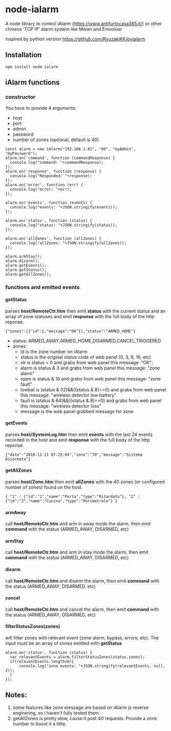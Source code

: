 # node-ialarm
A node library to control iAlarm (https://www.antifurtocasa365.it/) or other chinese 'TCP IP' alarm system like Meian and Emooluxr

inspired by python version https://github.com/RyuzakiKK/pyialarm

## Installation
```
npm install node-ialarm
```

## iAlarm functions
### constructor
You have to provide 4 arguments:
- host
- port
- admin
- password
- number of zones (optional, default is 40)

```
const alarm = new iAlarm("192.168.1.81", "80", "myAdmin", "myPassword");
alarm.on('command', function (commandResponse) {
  console.log("command: "+commandResponse);
});
alarm.on('response', function (response) {
  console.log("Responded: "+response);
});
alarm.on('error', function (err) {
  console.log("error: "+err);
});

alarm.on('events', function (events) {
  console.log("events: "+JSON.stringify(events));
});

alarm.on('status', function (status) {
  console.log("status: "+JSON.stringify(status));
});

alarm.on('allZones', function (allZones) {
  console.log("allZones: "+JSON.stringify(allZones));
});

alarm.armStay();
alarm.disarm();
alarm.getEvents();
alarm.getStatus();
alarm.getAllZones();
```

### functions and emitted events
#### getStatus
parses **host/RemoteCtr.htm** then emit **status** with the current status and an array of zone statuses and emit **response** with the full body of the http reponse.
```
{"zones":[{"id":1,"message":"OK"}],"status":"ARMED_HOME"}
```
- status: ARMED_AWAY,ARMED_HOME,DISARMED,CANCEL,TRIGGERED
- zones: 
  - id is the zone number on iAlarm 
  - status is the original status code of web panel (0, 3, 8, 16, etc)
  - ok is status = 0 and grabs from web panel this message: "OK";
  - alarm is status & 3 and grabs from web panel this message: "zone alarm"
  - open is status & 16 and grabs from web panel this message: "zone fault"
  - lowbat is (status & 32)&&((status & 8)==0) and grabs from web panel this message: "wireless detector low battery"  
  - fault is (status & 64)&&((status & 8)==0) and grabs from web panel this message: "wireless detector loss"  
  - message is the web panel grabbed message for zone


#### getEvents
parses **host/SystemLog.htm** then emit **events** with the last 24 events recorded in the host and emit **response** with the full body of the http reponse.
```
{"date":"2018-11-11 07:25:04","zone":"70","message":"Sistema Disarmato"}
```
#### getAllZones
parses **host/Zone.htm** then emit **allZones** with the 40 zones (or configured number of zones) found on the host.
```
{ "1" : {"id":"1","name":"Porta","type":"Ritardato"}, "2" : {"id":"2","name":"Cucina","type":"Perimetrale"} }
```

#### armAway
call **host/RemoteCtr.htm** and arm in away mode the alarm, then emit **command** with the status (ARMED_AWAY, DISARMED, etc)

#### armStay
call **host/RemoteCtr.htm** and arm in stay mode the alarm, then emit **command** with the status (ARMED_AWAY, DISARMED, etc)

#### disarm
call **host/RemoteCtr.htm** and disarm the alarm, then emit **command** with the status (ARMED_AWAY, DISARMED, etc)

#### cancel
call **host/RemoteCtr.htm** and cancel the alarm, then emit **command** with the status (ARMED_AWAY, DISARMED, etc)

#### filterStatusZones(zones)
will filter zones with relevant event (zone alarm, bypass, errors, etc). The input must be an array of zones emitted with **getStatus**
```
alarm.on('status', function (status) {
  var relevantEvents = alarm.filterStatusZones(status.zones);
  if(relevantEvents.length>0){
      console.log("zone events: "+JSON.stringify(relevantEvents, null, 2));
  }
});
```

## Notes:
1) some features like zone message are based on iAlarm js reverse enginering, so i haven't fully tested them.
2) getAllZones is pretty slow, cause it post 40 requests. Provide a zone number to boost it a little.
